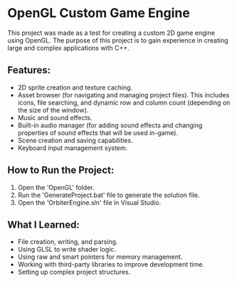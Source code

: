 # OpenGL Custom Game Engine

This project was made as a test for creating a custom 2D game engine using OpenGL. The purpose of this project is to gain experience in creating large and complex applications with C++. 

## Features:
* 2D sprite creation and texture caching.
* Asset browser (for navigating and managing project files). This includes icons, file searching, and dynamic row and column count (depending on the size of the window).
* Music and sound effects.
* Built-in audio manager (for adding sound effects and changing properties of sound effects that will be used in-game).
* Scene creation and saving capabilities.
* Keyboard input management system.

## How to Run the Project:
1. Open the 'OpenGL' folder.
2. Run the 'GenerateProject.bat' file to generate the solution file.
3. Open the 'OrbiterEngine.sln' file in Visual Studio.

## What I Learned:
* File creation, writing, and parsing.
* Using GLSL to write shader logic.
* Using raw and smart pointers for memory management.
* Working with third-party libraries to improve development time.
* Setting up complex project structures.
